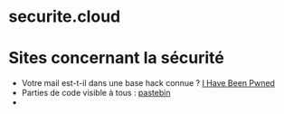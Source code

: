 # securite.cloud

# Sites concernant la sécurité


- Votre mail est-t-il dans une base hack connue ? [I Have Been Pwned](https://haveibeenpwned.com/ "I Have Been Pwned")
- Parties de code visible à tous : [pastebin](https://pastebin.com/archive/mysql "pastebin")
- []( "")
